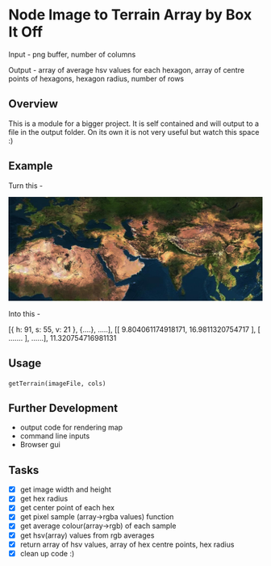 # Node Image to Terrain Array by Box It Off

Input - png buffer, number of columns

Output - array of average hsv values for each hexagon, array of centre points of hexagons, hexagon radius, number of rows

## Overview

This is a module for a bigger project. It is self contained and will output to a file in the output folder. On its own it is not very useful but watch this space :)

## Example
Turn this -

![An image of part of the world][world]

Into this -

[{ h: 91, s: 55, v: 21 }, {....}, .....], [[ 9.804061174918171, 16.9811320754717 ], [ ....... ], ......], 11.320754716981131

## Usage
`getTerrain(imageFile, cols)`

## Further Development
- output code for rendering map
- command line inputs
- Browser gui

## Tasks
- [x] get image width and height
- [x] get hex radius
- [x] get center point of each hex
- [x] get pixel sample (array->rgba values) function
- [x] get average colour(array->rgb) of each sample
- [x] get hsv(array) values from rgb averages
- [x] return array of hsv values, array of hex centre points, hex radius
- [x] clean up code :)

[world]: https://github.com/jjmax75/node-image-terrain-array/blob/master/test/resources/map.png "World - Asia, Europe, North Africa"
